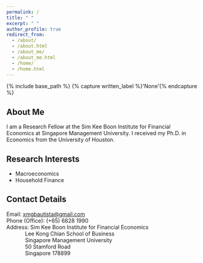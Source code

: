 ```yaml
---
permalink: /
title: " "
excerpt: " "
author_profile: true
redirect_from: 
  - /about/
  - /about.html
  - /about_me/
  - /about_me.html
  - /home/
  - /home.html
---
```


{% include base_path %}
{% capture written_label %}'None'{% endcapture %}

## About Me

I am a Research Fellow at the Sim Kee Boon Institute for Financial Economics at Singapore Management University. I received my Ph.D. in 
Economics from the University of Houston.

## Research Interests
* Macroeconomics
* Household Finance

## Contact Details
Email: [xmgbautista@gmail.com](mailto:xmgbautista@gmail.com) <br>
Phone (Office): (+65) 6828 1990 <br>
Address: Sim Kee Boon Institute for Financial Economics <br>
&emsp;&emsp;&emsp;&ensp;Lee Kong Chian School of Business <br>
&emsp;&emsp;&emsp;&ensp;Singapore Management University <br>
&emsp;&emsp;&emsp;&ensp;50 Stamford Road <br>
&emsp;&emsp;&emsp;&ensp;Singapore 178899